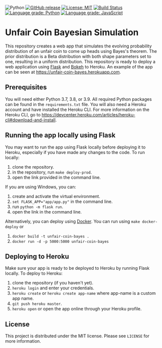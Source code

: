 ![Python](https://shields.io/badge/Python-3.7%20%7C%203.8%20%7C%203.9-blue)
[![GitHub release](https://img.shields.io/github/v/release/xofbd/unfair-coin-bayes.svg)](https://github.com/xofbd/unfair-coin-bayes/releases)
[![License: MIT](https://img.shields.io/badge/License-MIT-blue.svg)](https://opensource.org/licenses/MIT)
[![Build Status](https://travis-ci.com/xofbd/unfair-coin-bayes.svg?branch=master)](https://travis-ci.com/xofbd/unfair-coin-bayes)
[![Language grade: Python](https://img.shields.io/lgtm/grade/python/g/xofbd/unfair-coin-bayes.svg?logo=lgtm&logoWidth=18)](https://lgtm.com/projects/g/xofbd/unfair-coin-bayes/context:python)
[![Language grade: JavaScript](https://img.shields.io/lgtm/grade/javascript/g/xofbd/unfair-coin-bayes.svg?logo=lgtm&logoWidth=18)](https://lgtm.com/projects/g/xofbd/unfair-coin-bayes/context:javascript)

# Unfair Coin Bayesian Simulation
This repository creates a web app that simulates the evolving probability distribution of an unfair coin to come up heads using Bayes's theorem. The prior distribution is a Beta distribution with both shape parameters set to one, resulting in a uniform distribution. This repository is ready to deploy a web application using [Flask](https://flask.palletsprojects.com) and [Bokeh](https://bokeh.org) to Heroku. An example of the app can be seen at https://unfair-coin-bayes.herokuapp.com.

## Prerequisites
You will need either Python 3.7, 3.8, or 3.9. All required Python packages can be found in the `requirements.txt` file. You will also need a Heroku account and have installed the Heroku CLI. For more information on the Heroku CLI, go to https://devcenter.heroku.com/articles/heroku-cli#download-and-install.

## Running the app locally using Flask
You may want to run the app using Flask locally before deploying it to Heroku, especially if you have made any changes to the code. To run locally:

1. clone the repository.
1. in the repository, run `make deploy-prod`.
1. open the link provided in the command line.

If you are using Windows, you can:
1. create and activate the virtual environment.
1. `set FLASK_APP="app/app.py"` in the command line.
1. run `python -m flask run`.
1. open the link in the command line.

Alternatively, you can deploy using [Docker](https://www.docker.com/). You can run using `make docker-deploy` or
1. `docker build -t unfair-coin-bayes .`
1. `docker run -d -p 5000:5000 unfair-coin-bayes`

## Deploying to Heroku
Make sure your app is ready to be deployed to Heroku by running Flask locally. To deploy to Heroku:

1. clone the repository (if you haven't yet).
1. `heroku login` and enter your credentials.
1. `heroku create` or `heroku create app-name` where app-name is a custom app name.
1. `git push heroku master`.
1. `heroku open` or open the app online through your Heroku profile.

## License
This project is distributed under the MIT license. Please see `LICENSE` for more information.
